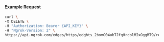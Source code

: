 <!-- Code generated for API Clients. DO NOT EDIT. -->

#### Example Request

```bash
curl \
-X DELETE \
-H "Authorization: Bearer {API_KEY}" \
-H "Ngrok-Version: 2" \
https://api.ngrok.com/edges/https/edghts_2bomO04ubTJfqHrcblMIxOggMT9/routes/edghtsrt_2bomO0RJUQdvN3zOn0A3qRORYcm/circuit_breaker
```
